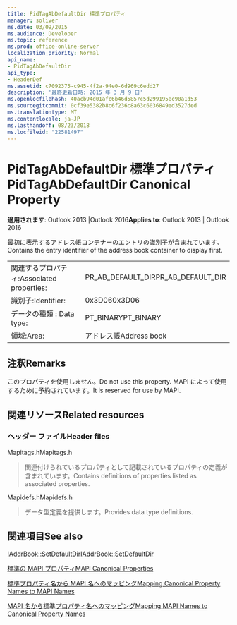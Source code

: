 ```yaml
---
title: PidTagAbDefaultDir 標準プロパティ
manager: soliver
ms.date: 03/09/2015
ms.audience: Developer
ms.topic: reference
ms.prod: office-online-server
localization_priority: Normal
api_name:
- PidTagAbDefaultDir
api_type:
- HeaderDef
ms.assetid: c7092375-c945-4f2a-94e0-6d969c6edd27
description: '最終更新日時: 2015 年 3 月 9 日'
ms.openlocfilehash: 40acb94d01afc6b46d5857c5d299195ec90a1d53
ms.sourcegitcommit: 0cf39e5382b8c6f236c8a63c6036849ed3527ded
ms.translationtype: MT
ms.contentlocale: ja-JP
ms.lasthandoff: 08/23/2018
ms.locfileid: "22581497"
---
```

# <a name="pidtagabdefaultdir-canonical-property"></a><span data-ttu-id="1b079-103">PidTagAbDefaultDir 標準プロパティ</span><span class="sxs-lookup"><span data-stu-id="1b079-103">PidTagAbDefaultDir Canonical Property</span></span>

  
  
<span data-ttu-id="1b079-104">**適用されます**: Outlook 2013 |Outlook 2016</span><span class="sxs-lookup"><span data-stu-id="1b079-104">**Applies to**: Outlook 2013 | Outlook 2016</span></span> 
  
<span data-ttu-id="1b079-105">最初に表示するアドレス帳コンテナーのエントリの識別子が含まれています。</span><span class="sxs-lookup"><span data-stu-id="1b079-105">Contains the entry identifier of the address book container to display first.</span></span> 
  
|||
|:-----|:-----|
|<span data-ttu-id="1b079-106">関連するプロパティ:</span><span class="sxs-lookup"><span data-stu-id="1b079-106">Associated properties:</span></span>  <br/> |<span data-ttu-id="1b079-107">PR_AB_DEFAULT_DIR</span><span class="sxs-lookup"><span data-stu-id="1b079-107">PR_AB_DEFAULT_DIR</span></span>  <br/> |
|<span data-ttu-id="1b079-108">識別子:</span><span class="sxs-lookup"><span data-stu-id="1b079-108">Identifier:</span></span>  <br/> |<span data-ttu-id="1b079-109">0x3D06</span><span class="sxs-lookup"><span data-stu-id="1b079-109">0x3D06</span></span>  <br/> |
|<span data-ttu-id="1b079-110">データの種類 : </span><span class="sxs-lookup"><span data-stu-id="1b079-110">Data type:</span></span>  <br/> |<span data-ttu-id="1b079-111">PT_BINARY</span><span class="sxs-lookup"><span data-stu-id="1b079-111">PT_BINARY</span></span>  <br/> |
|<span data-ttu-id="1b079-112">領域:</span><span class="sxs-lookup"><span data-stu-id="1b079-112">Area:</span></span>  <br/> |<span data-ttu-id="1b079-113">アドレス帳</span><span class="sxs-lookup"><span data-stu-id="1b079-113">Address book</span></span>  <br/> |
   
## <a name="remarks"></a><span data-ttu-id="1b079-114">注釈</span><span class="sxs-lookup"><span data-stu-id="1b079-114">Remarks</span></span>

<span data-ttu-id="1b079-115">このプロパティを使用しません。</span><span class="sxs-lookup"><span data-stu-id="1b079-115">Do not use this property.</span></span> <span data-ttu-id="1b079-116">MAPI によって使用するために予約されています。</span><span class="sxs-lookup"><span data-stu-id="1b079-116">It is reserved for use by MAPI.</span></span>
  
## <a name="related-resources"></a><span data-ttu-id="1b079-117">関連リソース</span><span class="sxs-lookup"><span data-stu-id="1b079-117">Related resources</span></span>

### <a name="header-files"></a><span data-ttu-id="1b079-118">ヘッダー ファイル</span><span class="sxs-lookup"><span data-stu-id="1b079-118">Header files</span></span>

<span data-ttu-id="1b079-119">Mapitags.h</span><span class="sxs-lookup"><span data-stu-id="1b079-119">Mapitags.h</span></span>
  
> <span data-ttu-id="1b079-120">関連付けられているプロパティとして記載されているプロパティの定義が含まれています。</span><span class="sxs-lookup"><span data-stu-id="1b079-120">Contains definitions of properties listed as associated properties.</span></span>
    
<span data-ttu-id="1b079-121">Mapidefs.h</span><span class="sxs-lookup"><span data-stu-id="1b079-121">Mapidefs.h</span></span>
  
> <span data-ttu-id="1b079-122">データ型定義を提供します。</span><span class="sxs-lookup"><span data-stu-id="1b079-122">Provides data type definitions.</span></span>
    
## <a name="see-also"></a><span data-ttu-id="1b079-123">関連項目</span><span class="sxs-lookup"><span data-stu-id="1b079-123">See also</span></span>



[<span data-ttu-id="1b079-124">IAddrBook::SetDefaultDir</span><span class="sxs-lookup"><span data-stu-id="1b079-124">IAddrBook::SetDefaultDir</span></span>](iaddrbook-setdefaultdir.md)


[<span data-ttu-id="1b079-125">標準の MAPI プロパティ</span><span class="sxs-lookup"><span data-stu-id="1b079-125">MAPI Canonical Properties</span></span>](mapi-canonical-properties.md)
  
[<span data-ttu-id="1b079-126">標準プロパティ名から MAPI 名へのマッピング</span><span class="sxs-lookup"><span data-stu-id="1b079-126">Mapping Canonical Property Names to MAPI Names</span></span>](mapping-canonical-property-names-to-mapi-names.md)
  
[<span data-ttu-id="1b079-127">MAPI 名から標準プロパティ名へのマッピング</span><span class="sxs-lookup"><span data-stu-id="1b079-127">Mapping MAPI Names to Canonical Property Names</span></span>](mapping-mapi-names-to-canonical-property-names.md)

